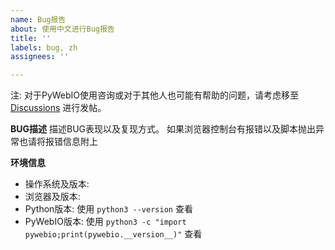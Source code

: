 ```yaml
---
name: Bug报告
about: 使用中文进行Bug报告
title: ''
labels: bug, zh
assignees: ''

---
```

注: 对于PyWebIO使用咨询或对于其他人也可能有帮助的问题，请考虑移至 [Discussions](https://github.com/wang0618/PyWebIO/discussions) 进行发帖。

**BUG描述**
描述BUG表现以及复现方式。
如果浏览器控制台有报错以及脚本抛出异常也请将报错信息附上

**环境信息**
 - 操作系统及版本:  
 - 浏览器及版本:  
 - Python版本: 使用 `python3 --version` 查看
 - PyWebIO版本: 使用 `python3 -c "import pywebio;print(pywebio.__version__)"`  查看

